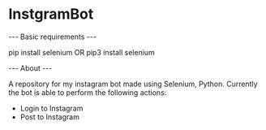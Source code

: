 # InstgramBot

--- Basic requirements ---

pip install selenium OR pip3 install selenium

--- About ---

A repository for my instagram bot made using Selenium, Python. Currently the bot is able to perform the following actions:
- Login to Instagram
- Post to Instagram
